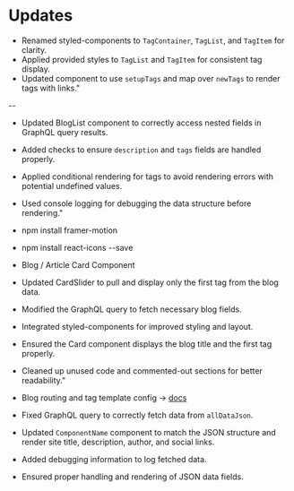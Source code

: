 # Updates

- Renamed styled-components to `TagContainer`, `TagList`, and `TagItem` for clarity.
- Applied provided styles to `TagList` and `TagItem` for consistent tag display.
- Updated component to use `setupTags` and map over `newTags` to render tags with links."

--

- Updated BlogList component to correctly access nested fields in GraphQL query results.
- Added checks to ensure `description` and `tags` fields are handled properly.
- Applied conditional rendering for tags to avoid rendering errors with potential undefined values.
- Used console logging for debugging the data structure before rendering."
- npm install framer-motion
- npm install react-icons --save
- Blog / Article Card Component
- Updated CardSlider to pull and display only the first tag from the blog data.
- Modified the GraphQL query to fetch necessary blog fields.
- Integrated styled-components for improved styling and layout.
- Ensured the Card component displays the blog title and the first tag properly.
- Cleaned up unused code and commented-out sections for better readability."
- Blog routing and tag template config -> [docs](https://www.gatsbyjs.com/docs/reference/config-files/gatsby-node/#createPages)

- Fixed GraphQL query to correctly fetch data from `allDataJson`.
- Updated `ComponentName` component to match the JSON structure and render site title, description, author, and social links.
- Added debugging information to log fetched data.
- Ensured proper handling and rendering of JSON data fields.

<!-- <h1>Title</h1>
        <Heading // apply both the heading styles and the color style
          as='h2'
          mb='2'
          sx={{
            ...theme.text.heading, // Merging the theme text.heading style
            color: 'primary', // Adding additional color style
          }}
        >
          Heading 2
        </Heading>
        <div className='gallery'>
          <ul className='gallery__slider' ref={ref}>
            <li className='gallery__slider-item '>test</li>
            <li className='smol-transitions zoom'>
              {/* <img src={ImgThree} alt='' /> */}
            </li>
            <li className='smol-transitions'>
              <h1>Title</h1>
              <p>
                Lorem ipsum dolor sit amet consectetur adipisicing elit.
                Explicabo, inventore.
              </p>
            </li>
            <li></li>
            <li>test</li>
            <li>{/* <img src={ImgThree} alt='' /> */}</li>
            <li>test</li>
            <li>test</li>
            <li>test</li>
            <li>test</li>
          </ul>
        </div> -->
